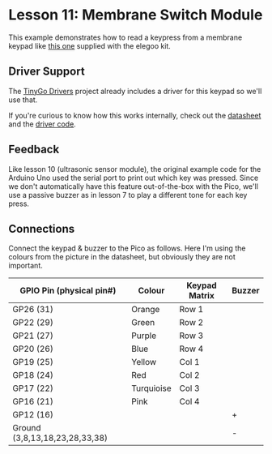# Lesson 11: Membrane Switch Module #

This example demonstrates how to read a keypress from a membrane keypad
like [this one](https://cdn.sparkfun.com/assets/f/f/a/5/0/DS-16038.pdf)
supplied with the elegoo kit.

## Driver Support ##

The [TinyGo Drivers](https://pkg.go.dev/tinygo.org/x/drivers) project already
includes a driver for this keypad so we'll use that.

If you're curious to know how this works internally, check out the
[datasheet]((https://cdn.sparkfun.com/assets/f/f/a/5/0/DS-16038.pdf)) and the
[driver code](https://github.com/tinygo-org/drivers/blob/release/keypad4x4/keypad4x4.go).

## Feedback ##

Like lesson 10 (ultrasonic sensor module), the original example code for the Arduino Uno
used the serial port to print out which key was pressed. Since we don't automatically
have this feature out-of-the-box with the Pico, we'll use a passive buzzer as in lesson 7
to play a different tone for each key press.

## Connections ##

Connect the keypad & buzzer to the Pico as follows. Here I'm using the colours from
the picture in the datasheet, but obviously they are not important.

| GPIO Pin (physical pin#) | Colour | Keypad Matrix | Buzzer |
|-|-|-|-|
| GP26 (31) | Orange | Row 1 | |
| GP22 (29) | Green | Row 2 | |
| GP21 (27) | Purple | Row 3 | |
| GP20 (26) | Blue| Row 4 | |
| GP19 (25) | Yellow | Col 1 | |
| GP18 (24) | Red | Col 2 | |
| GP17 (22) | Turquioise | Col 3 | |
| GP16 (21) | Pink | Col 4 | |
| GP12 (16) | | | + |
| Ground (3,8,13,18,23,28,33,38) | | | - |
